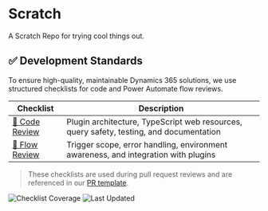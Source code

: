 # Scratch
A Scratch Repo for trying cool things out. 

## ✅ Development Standards

To ensure high-quality, maintainable Dynamics 365 solutions, we use structured checklists for code and Power Automate flow reviews.

| Checklist | Description |
|----------|-------------|
| [🧠 Code Review](.github/checklists/CODE_REVIEW_CHECKLIST.md) | Plugin architecture, TypeScript web resources, query safety, testing, and documentation |
| [🔁 Flow Review](.github/checklists/FLOW_REVIEW_CHECKLIST.md) | Trigger scope, error handling, environment awareness, and integration with plugins |

> These checklists are used during pull request reviews and are referenced in our [PR template](.github/pull_request_template.md).

![Checklist Coverage](https://img.shields.io/badge/Checklist-D365%20Ready-green?style=flat-square)
![Last Updated](https://img.shields.io/github/last-commit/J2YiD8K/Scratch?label=Last%20Updated&style=flat-square)